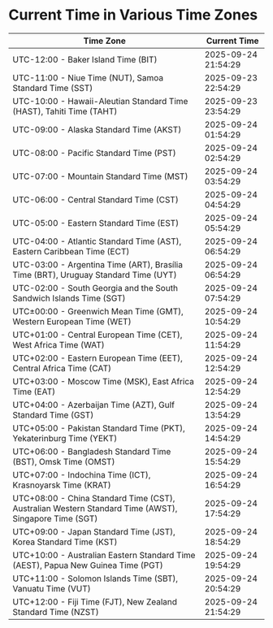 # Current Time in Various Time Zones

| Time Zone | Current Time |
|-----------|--------------|
| UTC-12:00 - Baker Island Time (BIT) | 2025-09-24 21:54:29 |
| UTC-11:00 - Niue Time (NUT), Samoa Standard Time (SST) | 2025-09-23 22:54:29 |
| UTC-10:00 - Hawaii-Aleutian Standard Time (HAST), Tahiti Time (TAHT) | 2025-09-23 23:54:29 |
| UTC-09:00 - Alaska Standard Time (AKST) | 2025-09-24 01:54:29 |
| UTC-08:00 - Pacific Standard Time (PST) | 2025-09-24 02:54:29 |
| UTC-07:00 - Mountain Standard Time (MST) | 2025-09-24 03:54:29 |
| UTC-06:00 - Central Standard Time (CST) | 2025-09-24 04:54:29 |
| UTC-05:00 - Eastern Standard Time (EST) | 2025-09-24 05:54:29 |
| UTC-04:00 - Atlantic Standard Time (AST), Eastern Caribbean Time (ECT) | 2025-09-24 06:54:29 |
| UTC-03:00 - Argentina Time (ART), Brasília Time (BRT), Uruguay Standard Time (UYT) | 2025-09-24 06:54:29 |
| UTC-02:00 - South Georgia and the South Sandwich Islands Time (SGT) | 2025-09-24 07:54:29 |
| UTC±00:00 - Greenwich Mean Time (GMT), Western European Time (WET) | 2025-09-24 10:54:29 |
| UTC+01:00 - Central European Time (CET), West Africa Time (WAT) | 2025-09-24 11:54:29 |
| UTC+02:00 - Eastern European Time (EET), Central Africa Time (CAT) | 2025-09-24 12:54:29 |
| UTC+03:00 - Moscow Time (MSK), East Africa Time (EAT) | 2025-09-24 12:54:29 |
| UTC+04:00 - Azerbaijan Time (AZT), Gulf Standard Time (GST) | 2025-09-24 13:54:29 |
| UTC+05:00 - Pakistan Standard Time (PKT), Yekaterinburg Time (YEKT) | 2025-09-24 14:54:29 |
| UTC+06:00 - Bangladesh Standard Time (BST), Omsk Time (OMST) | 2025-09-24 15:54:29 |
| UTC+07:00 - Indochina Time (ICT), Krasnoyarsk Time (KRAT) | 2025-09-24 16:54:29 |
| UTC+08:00 - China Standard Time (CST), Australian Western Standard Time (AWST), Singapore Time (SGT) | 2025-09-24 17:54:29 |
| UTC+09:00 - Japan Standard Time (JST), Korea Standard Time (KST) | 2025-09-24 18:54:29 |
| UTC+10:00 - Australian Eastern Standard Time (AEST), Papua New Guinea Time (PGT) | 2025-09-24 19:54:29 |
| UTC+11:00 - Solomon Islands Time (SBT), Vanuatu Time (VUT) | 2025-09-24 20:54:29 |
| UTC+12:00 - Fiji Time (FJT), New Zealand Standard Time (NZST) | 2025-09-24 21:54:29 |
